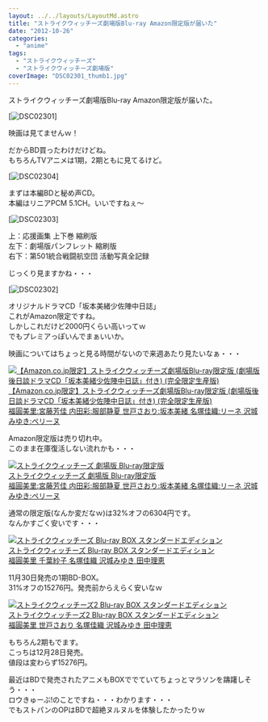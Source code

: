 ```yaml
---
layout: ../../layouts/LayoutMd.astro
title: "ストライクウィッチーズ劇場版Blu-ray Amazon限定版が届いた"
date: "2012-10-26"
categories: 
  - "anime"
tags: 
  - "ストライクウィッチーズ"
  - "ストライクウィッチーズ劇場版"
coverImage: "DSC02301_thumb1.jpg"
---
```


ストライクウィッチーズ劇場版Blu-ray Amazon限定版が届いた。

[![DSC02301](/wp/images/DSC02301_thumb.jpg "DSC02301")]

映画は見てませんｗ！

だからBD買ったわけだけどね。  
もちろんTVアニメは1期，2期ともに見てるけど。

[![DSC02304](/wp/images/DSC02304_thumb.jpg "DSC02304")]

まずは本編BDと秘め声CD。  
本編はリニアPCM 5.1CH。いいですねぇ～

[![DSC02303](/wp/images/DSC02303_thumb.jpg "DSC02303")]

上：応援画集 上下巻 縮刷版  
左下：劇場版パンフレット 縮刷版  
右下：第501統合戦闘航空団 活動写真全記録

じっくり見ますかね・・・

[![DSC02302](/wp/images/DSC02302_thumb.jpg "DSC02302")]

オリジナルドラマCD「坂本美緒少佐陣中日誌」  
これがAmazon限定ですね。  
しかしこれだけど2000円くらい高いってｗ  
でもプレミアっぽいんでまぁいいか。

映画についてはちょっと見る時間がないので来週あたり見たいなぁ・・・

[![【Amazon.co.jp限定】ストライクウィッチーズ劇場版Blu-ray限定版 (劇場版後日談ドラマCD「坂本美緒少佐陣中日誌」付き) (完全限定生産版)](/wp/images/51xVBpWiFYL._SL160_.jpg)  
【Amazon.co.jp限定】ストライクウィッチーズ劇場版Blu-ray限定版 (劇場版後日談ドラマCD「坂本美緒少佐陣中日誌」付き) (完全限定生産版)  
福圓美里:宮藤芳佳 内田彩:服部静夏 世戸さおり:坂本美緒 名塚佳織:リーネ 沢城みゆき:ペリーヌ](https://www.amazon.co.jp/exec/obidos/ASIN/B008CL53II/mizuka123-22/ref=nosim)

  
Amazon限定版は売り切れ中。  
このまま在庫復活しない流れかも・・・

[![ストライクウィッチーズ 劇場版 Blu-ray限定版](/wp/images/519O6QY9C9L._SL160_.jpg)  
ストライクウィッチーズ 劇場版 Blu-ray限定版  
福圓美里:宮藤芳佳 内田彩:服部静夏 世戸さおり:坂本美緒 名塚佳織:リーネ 沢城みゆき:ペリーヌ](https://www.amazon.co.jp/exec/obidos/ASIN/B008CL5KR2/mizuka123-22/ref=nosim)

通常の限定版(なんか変だなｗ)は32%オフの6304円です。  
なんかすごく安いです・・・

[![ストライクウィッチーズ Blu-ray BOX スタンダードエディション](/wp/images/61iYNVuiJSL._SL160_.jpg)  
ストライクウィッチーズ Blu-ray BOX スタンダードエディション  
福圓美里 千葉紗子 名塚佳織 沢城みゆき 田中理恵](https://www.amazon.co.jp/exec/obidos/ASIN/B008XCYESG/mizuka123-22/ref=nosim)

11月30日発売の1期BD-BOX。  
31%オフの15276円。発売前からえらく安いなｗ

[![ストライクウィッチーズ2 Blu-ray BOX スタンダードエディション](/wp/images/5174XD9j5wL._SL160_.jpg)  
ストライクウィッチーズ2 Blu-ray BOX スタンダードエディション  
福圓美里 世戸さおり 名塚佳織 沢城みゆき 田中理恵](https://www.amazon.co.jp/exec/obidos/ASIN/B008XCYES6/mizuka123-22/ref=nosim)

もちろん2期もでます。  
こっちは12月28日発売。  
値段は変わらず15276円。

最近はBDで発売されたアニメもBOXででていてちょっとマラソンを躊躇しそう・・・  
ロウきゅーぶ!のことですね・・・わかります・・・  
でもストパンのOPはBDで超絶ヌルヌルを体験したかったりｗ

